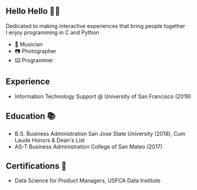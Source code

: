 ## Hello Hello 👋🏽
Dedicated to making interactive experiences that bring people together  
I enjoy programming in C and Python
- 🎵 Musician 
- 📷 Photographer 
- ⌨️ Programmer

## Experience
- Information Technology Support @ University of San Francisco (2019)

## Education 📚
- B.S. Business Administration San Jose State University (2018), Cum Laude Honors & Dean's List
- AS-T Business Administration College of San Mateo (2017)

## Certifications 📜
- Data Science for Product Managers, USFCA Data Institute
